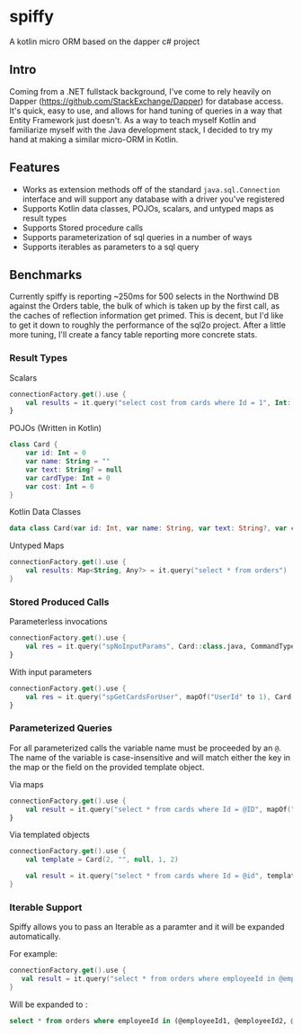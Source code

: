 # spiffy
A kotlin micro ORM based on the dapper c# project

## Intro

Coming from a .NET fullstack background, I've come to rely heavily on Dapper (https://github.com/StackExchange/Dapper) for database access.
It's quick, easy to use, and allows for hand tuning of queries in a way that Entity Framework just doesn't. 
As a way to teach myself Kotlin and familiarize myself with the Java development stack, I decided to try my hand at making a similar micro-ORM in Kotlin.

## Features

* Works as extension methods off of the standard `java.sql.Connection` interface and will support any database with a driver you've registered
* Supports Kotlin data classes, POJOs, scalars, and untyped maps as result types
* Supports Stored procedure calls
* Supports parameterization of sql queries in a number of ways
* Supports iterables as parameters to a sql query

## Benchmarks
Currently spiffy is reporting ~250ms for 500 selects in the Northwind DB against the Orders table, the bulk of which is taken up by the first call, as the caches of reflection information get primed. This is decent, but I'd like to get it down to roughly the performance of the sql2o project. After a little more tuning, I'll create a fancy table reporting more concrete stats. 

### Result Types

Scalars

```kotlin
connectionFactory.get().use {
    val results = it.query("select cost from cards where Id = 1", Int::class.java)
}
```

POJOs (Written in Kotlin)

```kotlin
class Card {
    var id: Int = 0
    var name: String = ""
    var text: String? = null
    var cardType: Int = 0
    var cost: Int = 0
}
```

Kotlin Data Classes

```kotlin
data class Card(var id: Int, var name: String, var text: String?, var cardType: Int, var cost: Int)
```

Untyped Maps

```kotlin
connectionFactory.get().use {
    val results: Map<String, Any?> = it.query("select * from orders")
}
```

### Stored Produced Calls

Parameterless invocations

```kotlin
connectionFactory.get().use {
    val res = it.query("spNoInputParams", Card::class.java, CommandType.STORED_PROCEDURE)
}
```

With input parameters

```kotlin
connectionFactory.get().use {
    val res = it.query("spGetCardsForUser", mapOf("UserId" to 1), Card::class.java, CommandType.STORED_PROCEDURE)
}
```

### Parameterized Queries

For all parameterized calls the variable name must be proceeded by an `@`. The name of the variable is case-insensitive and
will match either the key in the map or the field on the provided template object.

Via maps

```kotlin
connectionFactory.get().use {
    val result = it.query("select * from cards where Id = @ID", mapOf("id" to 1), Card::class.java).firstOrNull()
}
```

Via templated objects

```kotlin
connectionFactory.get().use {
    val template = Card(2, "", null, 1, 2)

    val result = it.query("select * from cards where Id = @id", template).firstOrNull()
}
```

### Iterable Support

Spiffy allows you to pass an Iterable<T> as a paramter and it will be expanded automatically.

For example:

```kotlin
connectionFactory.get().use {
   val result = it.query("select * from orders where employeeId in @employeeIds", mapOf("employeeIds" to listOf(1, 2, 3)", Order::class.java)
}
```

Will be expanded to :

```sql
select * from orders where employeeId in (@employeeId1, @employeeId2, @employeeId3)
```
